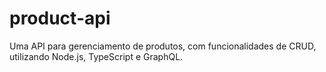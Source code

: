 # product-api
Uma API para gerenciamento de produtos, com funcionalidades de CRUD, utilizando Node.js, TypeScript e GraphQL.
